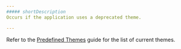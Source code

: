 ```yaml
---
##### shortDescription
Occurs if the application uses a deprecated theme.

---
```

Refer to the [Predefined Themes](/concepts/60%20Themes/10%20Predefined%20Themes '/Documentation/Guide/Themes/Predefined_Themes/') guide for the list of current themes.